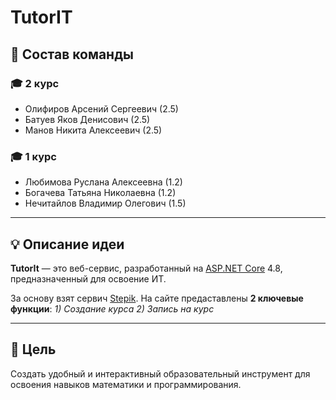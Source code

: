 # TutorIT

## 📌 Состав команды

### 🎓 2 курс
- Олифиров Арсений Сергеевич (2.5)
- Батуев Яков Денисович (2.5)
- Манов Никита Алексеевич (2.5)

### 🎓 1 курс
- Любимова Руслана Алексеевна (1.2)
- Богачева Татьяна Николаевна (1.2)
- Нечитайлов Владимир Олегович (1.5)

---

## 💡 Описание идеи  

**TutorIt** — это веб-сервис, разработанный на [ASP.NET Core](https://dotnet.microsoft.com/en-us/apps/aspnet) 4.8, предназначенный для освоение ИТ.

За основу взят сервич [Stepik](https://stepik.org/catalog).
На сайте предаставлены **2 ключевые функции**:
 *1) Создание курса*
 *2) Запись на курс*

---

## 🎯 Цель  

Создать удобный и интерактивный образовательный инструмент для освоения навыков математики и программирования.
